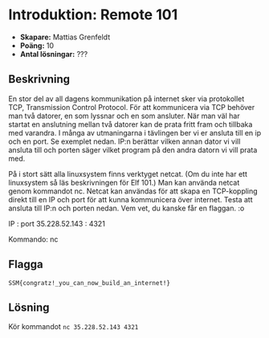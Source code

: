 # Introduktion: Remote 101

- **Skapare:** Mattias Grenfeldt
- **Poäng:** 10
- **Antal lösningar:** ???

## Beskrivning

En stor del av all dagens kommunikation på internet sker via protokollet TCP, Transmission Control Protocol. För att kommunicera via TCP behöver man två datorer, en som lyssnar och en som ansluter. När man väl har startat en anslutning mellan två datorer kan de prata fritt fram och tillbaka med varandra. I många av utmaningarna i tävlingen ber vi er ansluta till en ip och en port. Se exemplet nedan. IP:n berättar vilken annan dator vi vill ansluta till och porten säger vilket program på den andra datorn vi vill prata med. 

På i stort sätt alla linuxsystem finns verktyget netcat. (Om du inte har ett linuxsystem så läs beskrivningen för Elf 101.) Man kan använda netcat genom kommandot nc. Netcat kan användas för att skapa en TCP-koppling direkt till en IP och port för att kunna kommunicera över internet. Testa att ansluta till IP:n och porten nedan. Vem vet, du kanske får en flaggan. :o

IP : port
35.228.52.143 : 4321

Kommando: nc <ip> <port>

## Flagga

`SSM{congratz!_you_can_now_build_an_internet!}`

## Lösning

Kör kommandot `nc 35.228.52.143 4321`

